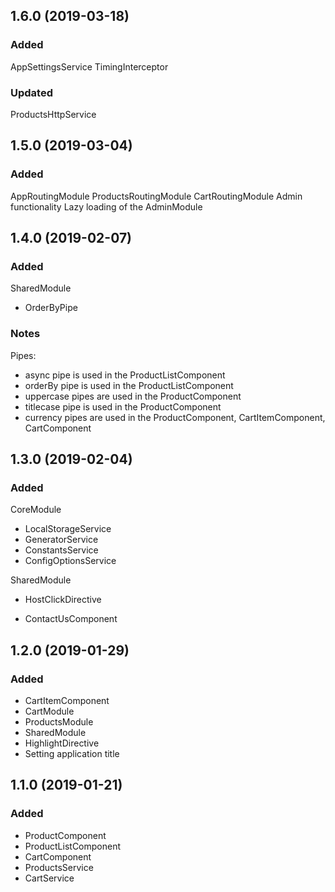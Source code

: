 <a name="1.4.0"></a>

## 1.6.0 (2019-03-18)

### Added
 AppSettingsService
 TimingInterceptor

### Updated
 ProductsHttpService

## 1.5.0 (2019-03-04)

### Added
 AppRoutingModule
 ProductsRoutingModule
 CartRoutingModule
 Admin functionality
 Lazy loading of the AdminModule


## 1.4.0 (2019-02-07)

### Added
 SharedModule
 - OrderByPipe
 
### Notes
Pipes:
- async pipe is used in the ProductListComponent
- orderBy pipe is used in the ProductListComponent
- uppercase pipes are used in the ProductComponent
- titlecase pipe is used in the ProductComponent
- currency pipes are used in the ProductComponent, CartItemComponent, CartComponent

## 1.3.0 (2019-02-04)

### Added
 CoreModule
 - LocalStorageService
 - GeneratorService
 - ConstantsService
 - ConfigOptionsService

 SharedModule
 - HostClickDirective

 - ContactUsComponent

## 1.2.0 (2019-01-29)

### Added
 - CartItemComponent
 - CartModule
 - ProductsModule
 - SharedModule
 - HighlightDirective
 - Setting application title
 
## 1.1.0 (2019-01-21)

### Added
 - ProductComponent
 - ProductListComponent
 - CartComponent
 - ProductsService
 - CartService
